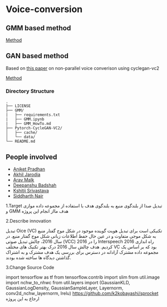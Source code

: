 # Voice-conversion

## GMM based method

[Method](GMM/)  

## GAN based method
Based on [this paper](https://arxiv.org/pdf/1904.04631.pdf) on non-parallel voice converison using cyclegan-vc2

[Method](Cyclegan/)


### Directory Structure
```
.
├── LICENSE
├── GMM/
|   ├── requirements.txt
|   ├── GMM.ipynb
|   ├── GMM_HowTo.md
├── Pytorch-CycleGAN-VC2/
│   ├── cache/
│   └── data/
└── README.md
```

## People involved
* [Aniket Pradhan](http://home.iiitd.edu.in/~aniket17133)
* [Akhil Jarodia](https://github.com/akj127)
* [Arav Malk](https://github.com/Arav-malik)
* [Deepanshu Badshah](#)
* [Kshitij Srivastava](#)
* [Siddharth Nair](https://github.com/siddharth17196)

1.Target
تبدیل صدا از بلندگوی منبع به بلندگوی هدف با استفاده از مجموعه داده موازی و GMM هدف مااز انجام این پروژه



2.Describe innovation

تبدیل Oice (VC) تکنیکی است برای تبدیل هویت گوینده موجود در شکل موج گفتار منبع به شکل موجی متفاوت و در عین حال حفظ اطلاعات زبانی شکل موج گفتار منبع. در سال 2016، چالش تبدیل صوتی (VCC) 2016 را در Interspeech 2016 راه اندازی کردیم. هدف چالش سال 2016 درک بهتر تکنیک های مختلف VC بود که بر اساس یک مجموعه داده مشترک آزادانه در دسترس برای بررسی یک هدف مشترک و به اشتراک گذاشتن دیدگاه ها ساخته شده بودند.


3.Change Source Code

import tensorflow as tf
from tensorflow.contrib import slim
from util.image import nchw_to_nhwc
from util.layers import (GaussianKLD, GaussianLogDensity, GaussianSampleLayer,
                         Layernorm, conv2d_nchw_layernorm, lrelu)
https://github.com/k2kobayashi/sprocket ارجاع به این پروژه
